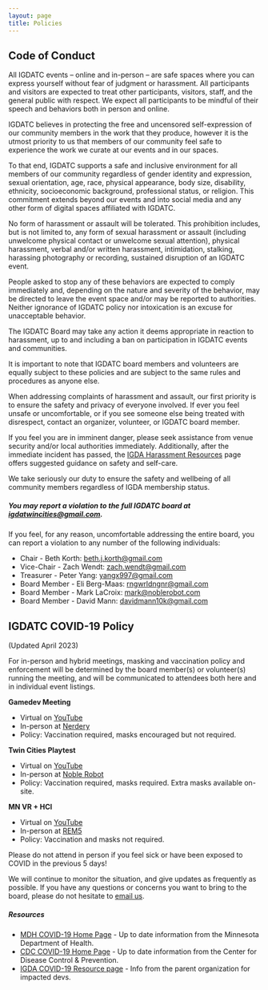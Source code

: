 ```yaml
---
layout: page
title: Policies
---
```


## Code of Conduct

All IGDATC events – online and in-person – are safe spaces where you can express yourself without fear of judgment or harassment. All participants and visitors are expected to treat other participants, visitors, staff, and the general public with respect. We expect all participants to be mindful of their speech and behaviors both in person and online.

IGDATC believes in protecting the free and uncensored self-expression of our community members in the work that they produce, however it is the utmost priority to us that members of our community feel safe to experience the work we curate at our events and in our spaces.

To that end, IGDATC supports a safe and inclusive environment for all members of our community regardless of gender identity and expression, sexual orientation, age, race, physical appearance, body size, disability, ethnicity, socioeconomic background, professional status, or religion. This commitment extends beyond our events and into social media and any other form of digital spaces affiliated with IGDATC.

No form of harassment or assault will be tolerated. This prohibition includes, but is not limited to, any form of sexual harassment or assault (including unwelcome physical contact or unwelcome sexual attention), physical harassment, verbal and/or written harassment, intimidation, stalking, harassing photography or recording, sustained disruption of an IGDATC event.

People asked to stop any of these behaviors are expected to comply immediately and, depending on the nature and severity of the behavior, may be directed to leave the event space and/or may be reported to authorities. Neither ignorance of IGDATC policy nor intoxication is an excuse for unacceptable behavior.

The IGDATC Board may take any action it deems appropriate in reaction to harassment, up to and including a ban on participation in IGDATC events and communities.

It is important to note that IGDATC board members and volunteers are equally subject to these policies and are subject to the same rules and procedures as anyone else.

When addressing complaints of harassment and assault, our first priority is to ensure the safety and privacy of everyone involved. If ever you feel unsafe or uncomfortable, or if you see someone else being treated with disrespect, contact an organizer, volunteer, or IGDATC board member.

If you feel you are in imminent danger, please seek assistance from venue security and/or local authorities immediately. Additionally, after the immediate incident has passed, the [IGDA Harassment Resources](https://igda.org/resourcelibrary/harassment/) page offers suggested guidance on safety and self-care.

We take seriously our duty to ensure the safety and wellbeing of all community members regardless of IGDA membership status.

##### You may report a violation to the full IGDATC board at [igdatwincities@gmail.com](mailto:igdatwincities@gmail.com).

If you feel, for any reason, uncomfortable addressing the entire board, you can report a violation to any number of the following individuals:

* Chair - Beth Korth: [beth.j.korth@gmail.com](mailto:beth.j.korth@gmail.com)
* Vice-Chair - Zach Wendt: [zach.wendt@gmail.com](mailto:zach.wendt@gmail.com)
* Treasurer - Peter Yang: [yangx997@gmail.com](mailto:yangx997@gmail.com)
* Board Member - Eli Berg-Maas: [rngwrldngnr@gmail.com](mailto:rngwrldngnr@gmail.com)
* Board Member - Mark LaCroix: [mark@noblerobot.com](mailto:mark@noblerobot.com)
* Board Member - David Mann: [davidmann10k@gmail.com](mailto:davidmann10k@gmail.com)


## IGDATC COVID-19 Policy

(Updated April 2023)

For in-person and hybrid meetings, masking and vaccination policy and enforcement will be determined by the board member(s) or volunteer(s) running the meeting, and will be communicated to attendees both here and in individual event listings.

**Gamedev Meeting**

* Virtual on [YouTube](https://www.youtube.com/user/igdatc)
* In-person at [Nerdery](https://www.nerdery.com/)
* Policy: Vaccination required, masks encouraged but not required.

**Twin Cities Playtest**

* Virtual on [YouTube](https://www.youtube.com/user/igdatc)
* In-person at [Noble Robot](https://noblerobot.com/office)
* Policy: Vaccination required, masks required. Extra masks available on-site.

**MN VR + HCI**

* Virtual on [YouTube](https://www.youtube.com/user/igdatc)
* In-person at [REM5](https://www.rem5vr.com/)
* Policy: Vaccination and masks not required.

Please do not attend in person if you feel sick or have been exposed to COVID in the previous 5 days!

We will continue to monitor the situation, and give updates as frequently as possible. If you have any questions or concerns you want to bring to the board, please do not hesitate to [email us](mailto:igdatwincities@gmail.com).

##### Resources

* [MDH COVID-19 Home Page](https://www.health.state.mn.us/diseases/coronavirus/index.html) - Up to date information from the Minnesota Department of Health.
* [CDC COVID-19 Home Page](https://www.cdc.gov/coronavirus/2019-ncov/index.html) - Up to date information from the Center for Disease Control & Prevention.
* [IGDA COVID-19 Resource page](https://igda.org/resources/covid-19-resources/) - Info from the parent organization for impacted devs.
